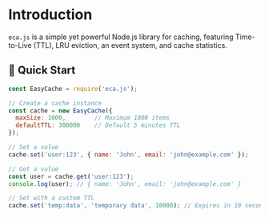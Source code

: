 # Introduction

`eca.js` is a simple yet powerful Node.js library for caching, featuring Time-to-Live (TTL), LRU eviction, an event system, and cache statistics.

## 🚀 Quick Start

```javascript
const EasyCache = require('eca.js');

// Create a cache instance
const cache = new EasyCache({
  maxSize: 1000,        // Maximum 1000 items
  defaultTTL: 300000    // Default 5 minutes TTL
});

// Set a value
cache.set('user:123', { name: 'John', email: 'john@example.com' });

// Get a value
const user = cache.get('user:123');
console.log(user); // { name: 'John', email: 'john@example.com' }

// Set with a custom TTL
cache.set('temp:data', 'temporary data', 10000); // Expires in 10 seconds
```
